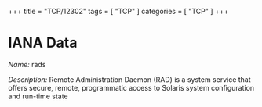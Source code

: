+++
title = "TCP/12302"
tags = [ "TCP" ]
categories = [ "TCP" ]
+++

# IANA Data

_Name:_ rads

_Description:_ Remote Administration Daemon (RAD) is a system service that offers secure, remote, programmatic access to Solaris system configuration and run-time state

